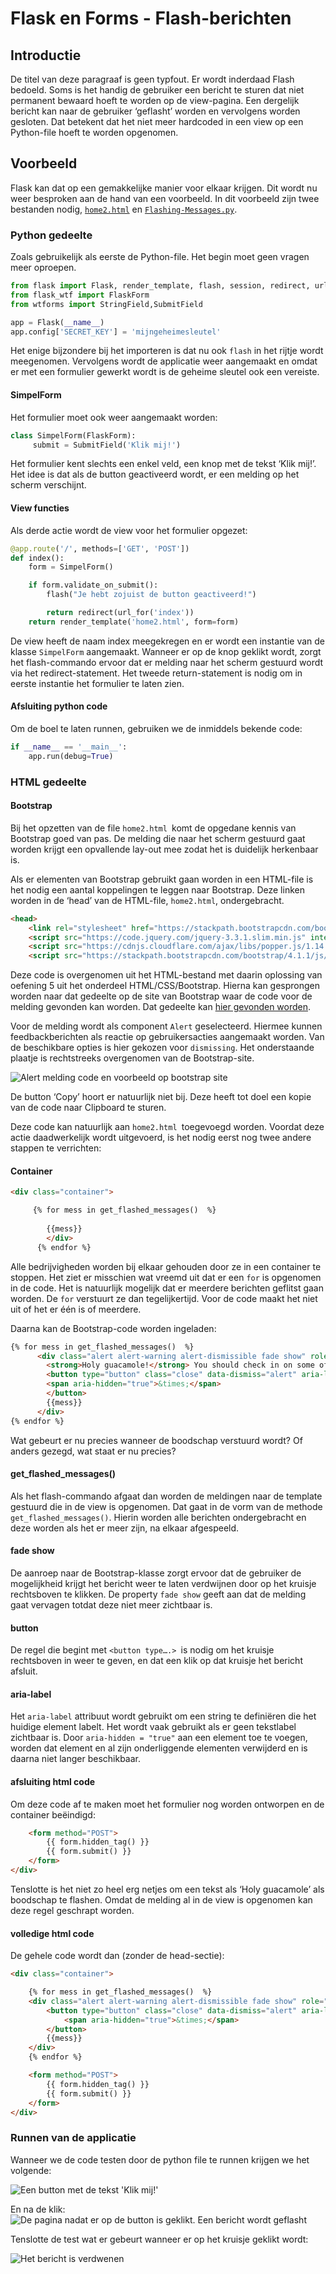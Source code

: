 # Flask en Forms - Flash-berichten

## Introductie
De titel van deze paragraaf is geen typfout. Er wordt inderdaad Flash bedoeld. 
Soms is het handig de gebruiker een bericht te sturen dat niet permanent bewaard hoeft te worden op de view-pagina. Een dergelijk bericht kan naar de gebruiker ‘geflasht’ worden en vervolgens worden gesloten. Dat betekent dat het niet meer hardcoded in een view op een Python-file hoeft te worden opgenomen.

## Voorbeeld
Flask kan dat op een gemakkelijke manier voor elkaar krijgen.
Dit wordt nu weer besproken aan de hand van een voorbeeld. In dit voorbeeld zijn twee bestanden nodig, [`home2.html`](../bestanden/home2.html) en [`Flashing-Messages.py`](../bestanden/Flashing-Messages.py).

### Python gedeelte
Zoals gebruikelijk als eerste de Python-file. Het begin moet geen vragen meer oproepen.

```python hl_lines="1"
from flask import Flask, render_template, flash, session, redirect, url_for
from flask_wtf import FlaskForm
from wtforms import StringField,SubmitField

app = Flask(__name__)
app.config['SECRET_KEY'] = 'mijngeheimesleutel'
```

Het enige bijzondere bij het importeren is dat nu ook `flash` in het rijtje wordt meegenomen.
Vervolgens wordt de applicatie weer aangemaakt en omdat er met een formulier gewerkt wordt is de geheime sleutel ook een vereiste.

#### SimpelForm
Het formulier moet ook weer aangemaakt worden:

```python
class SimpelForm(FlaskForm):
     submit = SubmitField('Klik mij!')
```

Het formulier kent slechts een enkel veld, een knop met de tekst ‘Klik mij!’.
Het idee is dat als de button geactiveerd wordt, er een melding op het scherm verschijnt.

#### View functies
Als derde actie wordt de view voor het formulier opgezet:

```python
@app.route('/', methods=['GET', 'POST'])
def index():
    form = SimpelForm()

    if form.validate_on_submit():
        flash("Je hebt zojuist de button geactiveerd!")

        return redirect(url_for('index'))
    return render_template('home2.html', form=form)  
```

De view heeft de naam index meegekregen en er wordt een instantie van de klasse `SimpelForm` aangemaakt. Wanneer er op de knop geklikt wordt, zorgt het flash-commando ervoor dat er melding naar het scherm gestuurd wordt via het redirect-statement. Het tweede return-statement is nodig om in eerste instantie het formulier te laten zien.

#### Afsluiting python code
Om de boel te laten runnen, gebruiken we de inmiddels bekende code:

```python
if __name__ == '__main__':
    app.run(debug=True)
```


### HTML gedeelte

#### Bootstrap
Bij het opzetten van de file `home2.html `komt de opgedane kennis van Bootstrap goed van pas. De melding die naar het scherm gestuurd gaat worden krijgt een opvallende lay-out mee zodat het is duidelijk herkenbaar is.

Als er elementen van Bootstrap gebruikt gaan worden in een HTML-file is het nodig een aantal koppelingen te leggen naar Bootstrap. Deze linken worden in de ‘head’ van de HTML-file, `home2.html`, ondergebracht.

```html
<head>
    <link rel="stylesheet" href="https://stackpath.bootstrapcdn.com/bootstrap/4.1.1/css/bootstrap.min.css" integrity="sha384-  WskhaSGFgHYWDcbwN70/dfYBj47jz9qbsMId/iRN3ewGhXQFZCSftd1LZCfmhktB" crossorigin="anonymous">
    <script src="https://code.jquery.com/jquery-3.3.1.slim.min.js" integrity="sha384-q8i/X+965DzO0rT7abK41JStQIAqVgRVzpbzo5smXKp4YfRvH+8abtTE1Pi6jizo" crossorigin="anonymous"></script>
    <script src="https://cdnjs.cloudflare.com/ajax/libs/popper.js/1.14.3/umd/popper.min.js" integrity="sha384-ZMP7rVo3mIykV+2+9J3UJ46jBk0WLaUAdn689aCwoqbBJiSnjAK/l8WvCWPIPm49" crossorigin="anonymous"></script>
    <script src="https://stackpath.bootstrapcdn.com/bootstrap/4.1.1/js/bootstrap.min.js" integrity="sha384-smHYKdLADwkXOn1EmN1qk/HfnUcbVRZyYmZ4qpPea6sjB/pTJ0euyQp0Mk8ck+5T" crossorigin="anonymous"></script>
```

Deze code is overgenomen uit het HTML-bestand met daarin oplossing van oefening 5 uit het onderdeel HTML/CSS/Bootstrap. Hierna kan gesprongen worden naar dat gedeelte op de site van Bootstrap waar de code voor de melding gevonden kan worden. Dat gedeelte kan [hier gevonden worden](https://getbootstrap.com/docs/4.0/components/alerts/).

Voor de melding wordt als component `Alert` geselecteerd. Hiermee kunnen feedbackberichten als reactie op gebruikersacties aangemaakt worden. Van de beschikbare opties is hier gekozen voor `dismissing`.
Het onderstaande plaatje is rechtstreeks overgenomen van de Bootstrap-site.

![Alert melding code en voorbeeld op bootstrap site](imgs/alert-melding-bootstrap.png)

De button ‘Copy’ hoort er natuurlijk niet bij. Deze heeft tot doel een kopie van de code naar Clipboard te sturen. 

Deze code kan natuurlijk aan `home2.html `toegevoegd worden. Voordat deze actie daadwerkelijk wordt uitgevoerd, is het nodig eerst nog twee andere stappen te verrichten:

#### Container

```html
<div class="container">

     {% for mess in get_flashed_messages()  %}
      
        {{mess}}
        </div>
      {% endfor %}
```

Alle bedrijvigheden worden bij elkaar gehouden door ze in een container te stoppen. Het ziet er misschien wat vreemd uit dat er een `for` is opgenomen in de code. Het is natuurlijk mogelijk dat er meerdere berichten geflitst gaan worden. De `for` verstuurt ze dan tegelijkertijd. Voor de code maakt het niet uit of het er één is of meerdere.

Daarna kan de Bootstrap-code worden ingeladen:

```html
{% for mess in get_flashed_messages()  %}
      <div class="alert alert-warning alert-dismissible fade show" role="alert">
        <strong>Holy guacamole!</strong> You should check in on some of those fields below.
        <button type="button" class="close" data-dismiss="alert" aria-label="Close">
        <span aria-hidden="true">&times;</span>
        </button>
        {{mess}}
      </div>
{% endfor %}
```
Wat gebeurt er nu precies wanneer de boodschap verstuurd wordt? Of anders gezegd, wat staat er nu precies?

#### get_flashed_messages()
Als het flash-commando afgaat dan worden de meldingen naar de template gestuurd die in de view is opgenomen. Dat gaat in de vorm van de methode `get_flashed_messages()`. Hierin worden alle berichten ondergebracht en deze worden als het er meer zijn, na elkaar afgespeeld.

#### fade show
De aanroep naar de Bootstrap-klasse zorgt ervoor dat de gebruiker de mogelijkheid krijgt het bericht weer te laten verdwijnen door op het kruisje rechtsboven te klikken. De property `fade show` geeft aan dat de melding gaat vervagen totdat deze niet meer zichtbaar is.

#### button
De regel die begint met `<button type….> `is nodig om het kruisje rechtsboven in weer te geven, en dat een klik op dat kruisje het bericht afsluit. 

#### aria-label
Het `aria-label` attribuut wordt gebruikt om een string te definiëren die het huidige element labelt. Het wordt vaak gebruikt als er geen tekstlabel zichtbaar is. Door `aria-hidden = "true"` aan een element toe te voegen, worden dat element en al zijn onderliggende elementen verwijderd en is daarna niet langer beschikbaar.

#### afsluiting html code
Om deze code af te maken moet het formulier nog worden ontworpen en de container beëindigd:

```html
    <form method="POST">
        {{ form.hidden_tag() }}
        {{ form.submit() }}
    </form>
</div>
```

Tenslotte is het niet zo heel erg netjes om een tekst als ‘Holy guacamole’ als boodschap te flashen. Omdat de melding al in de view is opgenomen kan deze regel geschrapt worden.

#### volledige html code
De gehele code wordt dan (zonder de head-sectie):

```html
<div class="container">

    {% for mess in get_flashed_messages()  %}
    <div class="alert alert-warning alert-dismissible fade show" role="alert">
        <button type="button" class="close" data-dismiss="alert" aria-label="Close">
            <span aria-hidden="true">&times;</span>
        </button>
        {{mess}}
    </div>
    {% endfor %}

    <form method="POST">
        {{ form.hidden_tag() }}
        {{ form.submit() }}
    </form>
</div>
```


### Runnen van de applicatie

Wanneer we de code testen door de python file te runnen krijgen we het volgende:

![Een button met de tekst 'Klik mij!'](imgs/Button-met-klik-mij-tekst.png)


En na de klik:
![De pagina nadat er op de button is geklikt. Een bericht wordt geflasht](imgs/button-met-melding.png)

Tenslotte de test wat er gebeurt wanneer er op het kruisje geklikt wordt:

![Het bericht is verdwenen](imgs/Button-met-klik-mij-tekst.png)

